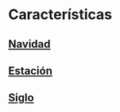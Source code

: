 # Características
## [Navidad](d1christmas/README.md)
## [Estación](d2season/README.md)
## [Siglo](d3century/README.md)